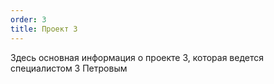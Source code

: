 ```yaml
---
order: 3
title: Проект 3
---
```


Здесь основная информация о проекте 3, которая ведется специалистом 3 Петровым